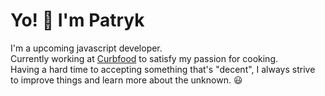 # Yo! 🤙 I'm Patryk
I'm a upcoming javascript developer.<br>
Currently working at <a href="https://curbfood.com/">Curbfood</a> to satisfy my passion for cooking. <br>
Having a hard time to accepting something that's "decent", I always strive to improve things and learn more about the unknown. 😃


<!--
**patrykrybaczek/patrykrybaczek** is a ✨ _special_ ✨ repository because its `README.md` (this file) appears on your GitHub profile.

Here are some ideas to get you started:

- 🔭 I’m currently working on ...
- 🌱 I’m currently learning ...
- 👯 I’m looking to collaborate on ...
- 🤔 I’m looking for help with ...
- 💬 Ask me about ...
- 📫 How to reach me: ...
- 😄 Pronouns: ...
- ⚡ Fun fact: ...
-->
